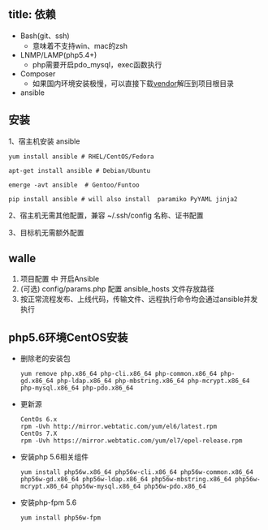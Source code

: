 title: 依赖
---

* Bash(git、ssh)
    * 意味着不支持win、mac的zsh
* LNMP/LAMP(php5.4+)
    * php需要开启pdo_mysql，exec函数执行
* Composer
    * 如果国内环境安装极慢，可以直接下载[vendor](http://pan.baidu.com/s/1c0wiuyc)解压到项目根目录
* ansible

## 安装

1、宿主机安装 ansible

```
yum install ansible # RHEL/CentOS/Fedora

apt-get install ansible # Debian/Ubuntu

emerge -avt ansible  # Gentoo/Funtoo

pip install ansible # will also install  paramiko PyYAML jinja2
```

2、宿主机无需其他配置，兼容 ~/.ssh/config 名称、证书配置

3、目标机无需额外配置

## walle
 1. 项目配置 中 开启Ansible
 2. (可选) config/params.php 配置 ansible_hosts 文件存放路径
 3. 按正常流程发布、上线代码，传输文件、远程执行命令均会通过ansible并发执行

## php5.6环境CentOS安装

- 删除老的安装包

    ```yum remove php.x86_64 php-cli.x86_64 php-common.x86_64 php-gd.x86_64 php-ldap.x86_64 php-mbstring.x86_64 php-mcrypt.x86_64 php-mysql.x86_64 php-pdo.x86_64```

- 更新源

    ```
    CentOs 6.x
    rpm -Uvh http://mirror.webtatic.com/yum/el6/latest.rpm
    CentOs 7.X
    rpm -Uvh https://mirror.webtatic.com/yum/el7/epel-release.rpm
    ```

- 安装php 5.6相关组件

    ```yum install php56w.x86_64 php56w-cli.x86_64 php56w-common.x86_64 php56w-gd.x86_64 php56w-ldap.x86_64 php56w-mbstring.x86_64 php56w-mcrypt.x86_64 php56w-mysql.x86_64 php56w-pdo.x86_64```

- 安装php-fpm 5.6

    ```yum install php56w-fpm```